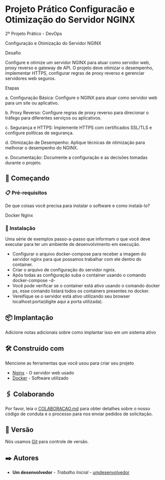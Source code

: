 # Projeto Prático Configuracão e Otimização do Servidor NGINX

2º Projeto Prático - DevOps

Configuração e Otimização do Servidor NGINX

Desafio

Configure e otimize um servidor NGINX para atuar como servidor web, proxy reverso e gateway de API. O projeto deve otimizar o desempenho, implementar HTTPS, configurar regras de proxy reverso e gerenciar servidores web seguros.


Etapas

a. Configuração Básica: Configure o NGINX para atuar como servidor web para um site ou aplicativo.

b. Proxy Reverso: Configure regras de proxy reverso para direcionar o tráfego para diferentes serviços ou aplicativos.

c. Segurança e HTTPS: Implemente HTTPS com certificados SSL/TLS e configure políticas de segurança.

d. Otimização de Desempenho: Aplique técnicas de otimização para melhorar o desempenho do NGINX.

e. Documentação: Documente a configuração e as decisões tomadas durante o projeto.


## 🚀 Começando

### 📋 Pré-requisitos

De que coisas você precisa para instalar o software e como instalá-lo?

Docker
Nginx

### 🔧 Instalação

Uma série de exemplos passo-a-passo que informam o que você deve executar para ter um ambiente de desenvolvimento em execução.

- Configurar o arquivo docker-compose para receber a imagem do servidor nginx para que possamos trabalhar com ele dentro do container.
- Criar o arquivo de configuração do servidor ngnix.
- Após todas as configuração suba o container usando o comando docker-compose -d-
- Você pode verificar se o container está ativo usando o comando docker ps, esse comando listará todos os containers presentes no docker.
- Vereifique se o servidor está ativo utilizando seu browser localhost:porta(digite aqui a porta utilizada).

## 📦 Implantação

Adicione notas adicionais sobre como implantar isso em um sistema ativo

## 🛠️ Construído com

Mencione as ferramentas que você usou para criar seu projeto

* [Nginx](https://www.nginx.com/) - O servidor web usado
* [Docker](https://www.docker.com/) - Software utilizado

## 🖇️ Colaborando

Por favor, leia o [COLABORACAO.md](https://gist.github.com/usuario/linkParaInfoSobreContribuicoes) para obter detalhes sobre o nosso código de conduta e o processo para nos enviar pedidos de solicitação.

## 📌 Versão

Nós usamos [Git](https://git-scm.com/) para controle de versão. 

## ✒️ Autores

* **Um desenvolvedor** - *Trabalho Inicial* - [umdesenvolvedor](https://github.com/jmillene)

